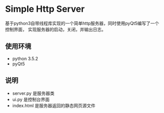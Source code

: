 # Simple Http Server
基于python3自带线程库实现的一个简单http服务器，同时使用pyQt5编写了一个控制界面，
实现服务器的启动，关闭，并输出日志。
## 使用环境
+ python 3.5.2
+ pyQt5
## 说明
+ server.py 是服务器类
+ ui.py 是控制台界面
+ index.html 是服务器返回的静态网页源文件
 
